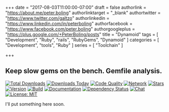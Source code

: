 +++
date = "2017-08-03T11:00:00-07:00"
draft = false
authorlink = "https://about.me/peter.boling"
authorlinktarget = "_blank"
authortwitter = "https://www.twitter.com/galtzo"
authorlinkedin = "https://www.linkedin.com/in/peterboling"
authorfacebook = "https://www.facebook.com/peter.boling"
authorgoogleplus = "https://plus.google.com/+PeterBoling/posts"
title = "Dynamoid"
tags = [ "Development", "Ruby", "rails", "RubyGems", "Dynamoid" ]
categories = [ "Development", "tools", "Ruby" ]
series = [ "Toolchain" ]

+++

## Keep slow gems on the bench.  Gemfile analysis.

[![Total Downloads](https://img.shields.io/gem/rt/Dynamoid.svg)](https://github.com/Dynamoid/Dynamoid)
[![Downloads Today](https://img.shields.io/gem/rd/Dynamoid.svg)](https://github.com/Dynamoid/Dynamoid)
[![Code Quality](https://img.shields.io/codeclimate/github/Dynamoid/Dynamoid.svg)](https://codeclimate.com/github/Dynamoid/Dynamoid)
[![Network](https://img.shields.io/github/forks/Dynamoid/Dynamoid.svg?style=social)](https://github.com/Dynamoid/Dynamoid/network)
[![Stars](https://img.shields.io/github/stars/Dynamoid/Dynamoid.svg?style=social)](https://github.com/Dynamoid/Dynamoid/stargazers)
[![Version](https://img.shields.io/gem/v/dynamoid.svg)](https://rubygems.org/gems/Dynamoid)
[![Build](https://img.shields.io/travis/Dynamoid/Dynamoid.svg)](https://travis-ci.org/Dynamoid/Dynamoid)
[![Documentation](http://inch-ci.org/github/Dynamoid/Dynamoid.svg)](http://inch-ci.org/github/Dynamoid/Dynamoid)
[![Dependency Status](https://gemnasium.com/Dynamoid/Dynamoid.svg)](https://gemnasium.com/Dynamoid/Dynamoid)
[![Chat](https://img.shields.io/gitter/room/Dynamoid/Dynamoid.svg)](https://gitter.im/Dynamoid/Dynamoid)
[![License: MIT](https://img.shields.io/badge/License-MIT-yellow.svg)](https://opensource.org/licenses/MIT)

I'll put something here soon.
